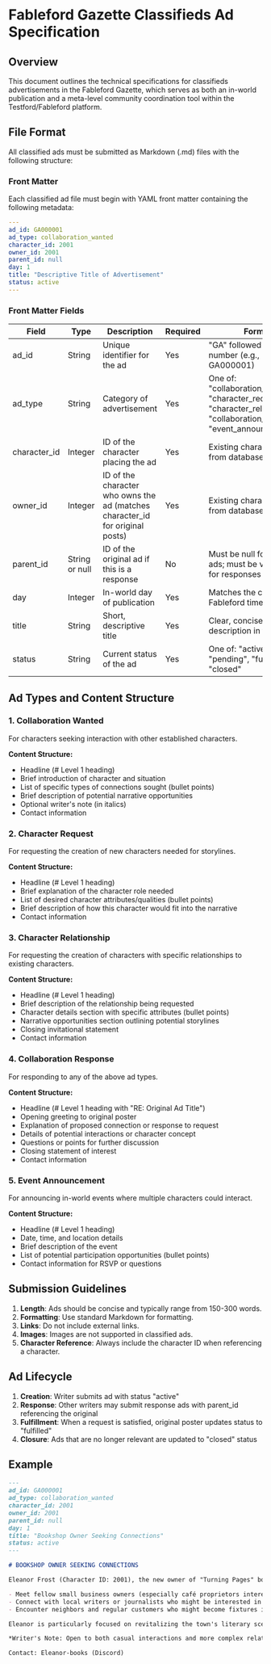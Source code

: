 # Fableford Gazette Classifieds Ad Specification

## Overview
This document outlines the technical specifications for classifieds advertisements in the Fableford Gazette, which serves as both an in-world publication and a meta-level community coordination tool within the Testford/Fableford platform.

## File Format
All classified ads must be submitted as Markdown (.md) files with the following structure:

### Front Matter
Each classified ad file must begin with YAML front matter containing the following metadata:

```yaml
---
ad_id: GA000001
ad_type: collaboration_wanted
character_id: 2001
owner_id: 2001
parent_id: null
day: 1
title: "Descriptive Title of Advertisement"
status: active
---
```

### Front Matter Fields

| Field | Type | Description | Required | Format |
|-------|------|-------------|----------|--------|
| ad_id | String | Unique identifier for the ad | Yes | "GA" followed by 6-digit number (e.g., GA000001) |
| ad_type | String | Category of advertisement | Yes | One of: "collaboration_wanted", "character_request", "character_relationship", "collaboration_response", "event_announcement" |
| character_id | Integer | ID of the character placing the ad | Yes | Existing character ID from database |
| owner_id | Integer | ID of the character who owns the ad (matches character_id for original posts) | Yes | Existing character ID from database |
| parent_id | String or null | ID of the original ad if this is a response | No | Must be null for original ads; must be valid ad_id for responses |
| day | Integer | In-world day of publication | Yes | Matches the current Fableford timeline day |
| title | String | Short, descriptive title | Yes | Clear, concise description in title case |
| status | String | Current status of the ad | Yes | One of: "active", "pending", "fulfilled", "closed" |

## Ad Types and Content Structure

### 1. Collaboration Wanted
For characters seeking interaction with other established characters.

**Content Structure:**
- Headline (# Level 1 heading)
- Brief introduction of character and situation
- List of specific types of connections sought (bullet points)
- Brief description of potential narrative opportunities
- Optional writer's note (in italics)
- Contact information

### 2. Character Request
For requesting the creation of new characters needed for storylines.

**Content Structure:**
- Headline (# Level 1 heading)
- Brief explanation of the character role needed
- List of desired character attributes/qualities (bullet points)
- Brief description of how this character would fit into the narrative
- Contact information

### 3. Character Relationship
For requesting the creation of characters with specific relationships to existing characters.

**Content Structure:**
- Headline (# Level 1 heading)
- Brief description of the relationship being requested
- Character details section with specific attributes (bullet points)
- Narrative opportunities section outlining potential storylines
- Closing invitational statement
- Contact information

### 4. Collaboration Response
For responding to any of the above ad types.

**Content Structure:**
- Headline (# Level 1 heading with "RE: Original Ad Title")
- Opening greeting to original poster
- Explanation of proposed connection or response to request
- Details of potential interactions or character concept
- Questions or points for further discussion
- Closing statement of interest
- Contact information

### 5. Event Announcement
For announcing in-world events where multiple characters could interact.

**Content Structure:**
- Headline (# Level 1 heading)
- Date, time, and location details
- Brief description of the event
- List of potential participation opportunities (bullet points)
- Contact information for RSVP or questions

## Submission Guidelines

1. **Length**: Ads should be concise and typically range from 150-300 words.
2. **Formatting**: Use standard Markdown for formatting.
3. **Links**: Do not include external links.
4. **Images**: Images are not supported in classified ads.
5. **Character Reference**: Always include the character ID when referencing a character.

## Ad Lifecycle

1. **Creation**: Writer submits ad with status "active"
2. **Response**: Other writers may submit response ads with parent_id referencing the original
3. **Fulfillment**: When a request is satisfied, original poster updates status to "fulfilled"
4. **Closure**: Ads that are no longer relevant are updated to "closed" status

## Example
```markdown
---
ad_id: GA000001
ad_type: collaboration_wanted
character_id: 2001
owner_id: 2001
parent_id: null
day: 1
title: "Bookshop Owner Seeking Connections"
status: active
---

# BOOKSHOP OWNER SEEKING CONNECTIONS

Eleanor Frost (Character ID: 2001), the new owner of "Turning Pages" bookshop, is looking to establish connections within the Fableford community. As a recent returnee to town after fifteen years away, Eleanor is eager to:

- Meet fellow small business owners (especially café proprietors interested in possible book club collaborations)
- Connect with local writers or journalists who might be interested in hosting or covering literary events
- Encounter neighbors and regular customers who might become fixtures in her shop

Eleanor is particularly focused on revitalizing the town's literary scene and supporting local authors, though she tends to be reserved until she gets to know people. Her bookshop could serve as a natural meeting place for characters interested in literature, community events, or simply enjoying a quiet space.

*Writer's Note: Open to both casual interactions and more complex relationship development. Particularly interested in characters who might challenge Eleanor's tendency to keep people at arm's length.*

Contact: Eleanor-books (Discord)
```